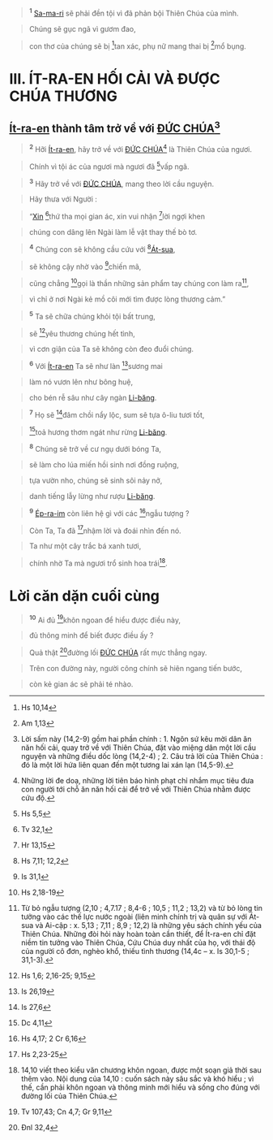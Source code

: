 > <sup><b>1</b></sup> [Sa-ma-ri]() sẽ phải đền tội vì đã phản bội Thiên Chúa của mình.
>


> Chúng sẽ gục ngã vì gươm đao,
>


> con thơ của chúng sẽ bị [^1@-02eb30db-b4cc-4ca2-bede-8f1a7cfd37cc]tan xác, phụ nữ mang thai bị [^2@-02eb30db-b4cc-4ca2-bede-8f1a7cfd37cc]mổ bụng.
>


# III. ÍT-RA-EN HỐI CẢI VÀ ĐƯỢC CHÚA THƯƠNG

## [Ít-ra-en]() thành tâm trở về với [ĐỨC CHÚA]()[^1-02eb30db-b4cc-4ca2-bede-8f1a7cfd37cc]

> <sup><b>2</b></sup> Hỡi [Ít-ra-en](), hãy trở về với [ĐỨC CHÚA]()[^2-02eb30db-b4cc-4ca2-bede-8f1a7cfd37cc] là Thiên Chúa của ngươi.
>


> Chính vì tội ác của ngươi mà ngươi đã [^3@-02eb30db-b4cc-4ca2-bede-8f1a7cfd37cc]vấp ngã.
>


> <sup><b>3</b></sup> Hãy trở về với [ĐỨC CHÚA](), mang theo lời cầu nguyện.
>


> Hãy thưa với Người :
>


> “[Xin]() [^4@-02eb30db-b4cc-4ca2-bede-8f1a7cfd37cc]thứ tha mọi gian ác, xin vui nhận [^5@-02eb30db-b4cc-4ca2-bede-8f1a7cfd37cc]lời ngợi khen
>


> chúng con dâng lên Ngài làm lễ vật thay thế bò tơ.
>


> <sup><b>4</b></sup> Chúng con sẽ không cầu cứu với [^6@-02eb30db-b4cc-4ca2-bede-8f1a7cfd37cc][Át-sua](),
>


> sẽ không cậy nhờ vào [^7@-02eb30db-b4cc-4ca2-bede-8f1a7cfd37cc]chiến mã,
>


> cũng chẳng [^8@-02eb30db-b4cc-4ca2-bede-8f1a7cfd37cc]gọi là thần những sản phẩm tay chúng con làm ra[^3-02eb30db-b4cc-4ca2-bede-8f1a7cfd37cc],
>


> vì chỉ ở nơi Ngài kẻ mồ côi mới tìm được lòng thương cảm.”
>


> <sup><b>5</b></sup> Ta sẽ chữa chúng khỏi tội bất trung,
>


> sẽ [^9@-02eb30db-b4cc-4ca2-bede-8f1a7cfd37cc]yêu thương chúng hết tình,
>


> vì cơn giận của Ta sẽ không còn đeo đuổi chúng.
>


> <sup><b>6</b></sup> Với [Ít-ra-en]() Ta sẽ như làn [^10@-02eb30db-b4cc-4ca2-bede-8f1a7cfd37cc]sương mai
>


> làm nó vươn lên như bông huệ,
>


> cho bén rễ sâu như cây ngàn [Li-băng]().
>


> <sup><b>7</b></sup> Họ sẽ [^11@-02eb30db-b4cc-4ca2-bede-8f1a7cfd37cc]đâm chồi nẩy lộc, sum sê tựa ô-liu tươi tốt,
>


> [^12@-02eb30db-b4cc-4ca2-bede-8f1a7cfd37cc]toả hương thơm ngát như rừng [Li-băng]().
>


> <sup><b>8</b></sup> Chúng sẽ trở về cư ngụ dưới bóng Ta,
>


> sẽ làm cho lúa miến hồi sinh nơi đồng ruộng,
>


> tựa vườn nho, chúng sẽ sinh sôi nảy nở,
>


> danh tiếng lẫy lừng như rượu [Li-băng]().
>


> <sup><b>9</b></sup> [Ép-ra-im]() còn liên hệ gì với các [^13@-02eb30db-b4cc-4ca2-bede-8f1a7cfd37cc]ngẫu tượng ?
>


> Còn Ta, Ta đã [^14@-02eb30db-b4cc-4ca2-bede-8f1a7cfd37cc]nhậm lời và đoái nhìn đến nó.
>


> Ta như một cây trắc bá xanh tươi,
>


> chính nhờ Ta mà ngươi trổ sinh hoa trái[^4-02eb30db-b4cc-4ca2-bede-8f1a7cfd37cc].
>


# Lời căn dặn cuối cùng

> <sup><b>10</b></sup> Ai đủ [^15@-02eb30db-b4cc-4ca2-bede-8f1a7cfd37cc]khôn ngoan để hiểu được điều này,
>


> đủ thông minh để biết được điều ấy ?
>


> Quả thật [^16@-02eb30db-b4cc-4ca2-bede-8f1a7cfd37cc]đường lối [ĐỨC CHÚA]() rất mực thẳng ngay.
>


> Trên con đường này, người công chính sẽ hiên ngang tiến bước,
>


> còn kẻ gian ác sẽ phải té nhào.
>

[^1-02eb30db-b4cc-4ca2-bede-8f1a7cfd37cc]: Lời sấm này (14,2-9) gồm hai phần chính : 1. Ngôn sứ kêu mời dân ăn năn hối cải, quay trở về với Thiên Chúa, đặt vào miệng dân một lời cầu nguyện và những điều dốc lòng (14,2-4) ; 2. Câu trả lời của Thiên Chúa : đó là một lời hứa liên quan đến một tương lai xán lạn (14,5-9).
[^2-02eb30db-b4cc-4ca2-bede-8f1a7cfd37cc]: Những lời đe doạ, những lời tiên báo hình phạt chỉ nhắm mục tiêu đưa con người tới chỗ ăn năn hối cải để trở về với Thiên Chúa nhằm được cứu độ.
[^3-02eb30db-b4cc-4ca2-bede-8f1a7cfd37cc]: Từ bỏ ngẫu tượng (2,10 ; 4,7.17 ; 8,4-6 ; 10,5 ; 11,2 ; 13,2) và từ bỏ lòng tin tưởng vào các thế lực nước ngoài (liên minh chính trị và quân sự với Át-sua và Ai-cập : x. 5,13 ; 7,11 ; 8,9 ; 12,2) là những yêu sách chính yếu của Thiên Chúa. Những đòi hỏi này hoàn toàn cần thiết, để Ít-ra-en chỉ đặt niềm tin tưởng vào Thiên Chúa, Cứu Chúa duy nhất của họ, với thái độ của người cô đơn, nghèo khổ, thiếu tình thương (14,4c – x. Is 30,1-5 ; 31,1-3).
[^4-02eb30db-b4cc-4ca2-bede-8f1a7cfd37cc]: 14,10 viết theo kiểu văn chương khôn ngoan, được một soạn giả thời sau thêm vào. Nội dung của 14,10 : cuốn sách này sâu sắc và khó hiểu ; vì thế, cần phải khôn ngoan và thông minh mới hiểu và sống cho đúng với đường lối của Thiên Chúa.
[^1@-02eb30db-b4cc-4ca2-bede-8f1a7cfd37cc]: Hs 10,14
[^2@-02eb30db-b4cc-4ca2-bede-8f1a7cfd37cc]: Am 1,13
[^3@-02eb30db-b4cc-4ca2-bede-8f1a7cfd37cc]: Hs 5,5
[^4@-02eb30db-b4cc-4ca2-bede-8f1a7cfd37cc]: Tv 32,1
[^5@-02eb30db-b4cc-4ca2-bede-8f1a7cfd37cc]: Hr 13,15
[^6@-02eb30db-b4cc-4ca2-bede-8f1a7cfd37cc]: Hs 7,11; 12,2
[^7@-02eb30db-b4cc-4ca2-bede-8f1a7cfd37cc]: Is 31,1
[^8@-02eb30db-b4cc-4ca2-bede-8f1a7cfd37cc]: Hs 2,18-19
[^9@-02eb30db-b4cc-4ca2-bede-8f1a7cfd37cc]: Hs 1,6; 2,16-25; 9,15
[^10@-02eb30db-b4cc-4ca2-bede-8f1a7cfd37cc]: Is 26,19
[^11@-02eb30db-b4cc-4ca2-bede-8f1a7cfd37cc]: Is 27,6
[^12@-02eb30db-b4cc-4ca2-bede-8f1a7cfd37cc]: Dc 4,11
[^13@-02eb30db-b4cc-4ca2-bede-8f1a7cfd37cc]: Hs 4,17; 2 Cr 6,16
[^14@-02eb30db-b4cc-4ca2-bede-8f1a7cfd37cc]: Hs 2,23-25
[^15@-02eb30db-b4cc-4ca2-bede-8f1a7cfd37cc]: Tv 107,43; Cn 4,7; Gr 9,11
[^16@-02eb30db-b4cc-4ca2-bede-8f1a7cfd37cc]: Đnl 32,4